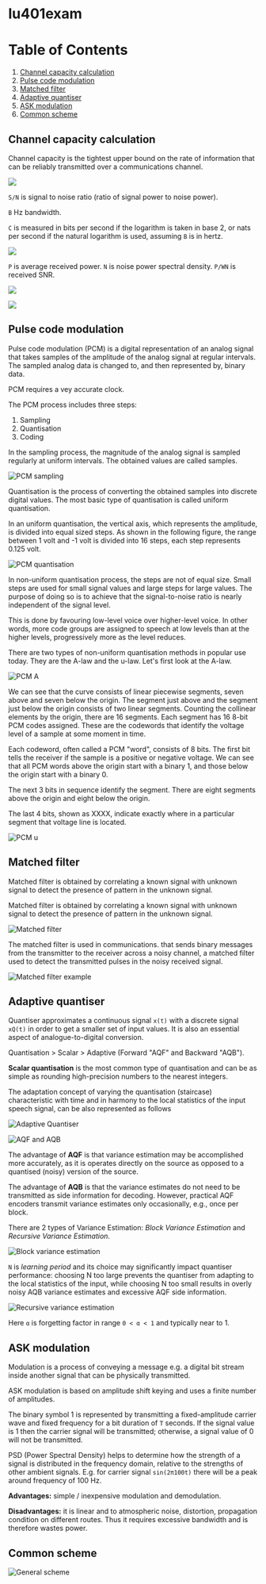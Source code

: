 lu401exam
=========

# Table of Contents

1. [Channel capacity calculation](#channel-capacity-calculation)
2. [Pulse code modulation](#pulse-code-modulation)
3. [Matched filter](#matched-filter)
4. [Adaptive quantiser](#adaptive-quantiser)
5. [ASK modulation](#ask-modulation)
6. [Common scheme](#common-scheme)

## Channel capacity calculation

Channel capacity is the tightest upper bound on the rate of information that can be reliably transmitted over a communications channel.

![](./src/cc-a.png)

`S/N` is signal to noise ratio (ratio of signal power to noise power).

`B` Hz bandwidth.

`C` is measured in bits per second if the logarithm is taken in base 2, or nats per second if the natural logarithm is used, assuming `B` is in hertz.

![](./src/cc-b.png)

`P` is average received power. `N` is noise power spectral density. `P/WN` is received SNR.

![](./src/snr-a.png)

![](./src/snr-b.png)


## Pulse code modulation

Pulse code modulation (PCM) is a digital representation of an analog signal that takes samples of the amplitude of the analog signal at regular intervals. The sampled analog data is changed to, and then represented by, binary data.

PCM requires a vey accurate clock.

The PCM process includes three steps:
1. Sampling
2. Quantisation
3. Coding

In the sampling process, the magnitude of the analog signal is sampled regularly at uniform intervals. The obtained values are called samples.

![PCM sampling](./src/pcm-sampling.png)

Quantisation is the process of converting the obtained samples into discrete digital values. The most basic type of quantisation is called uniform quantisation.

In an uniform quantisation, the vertical axis, which represents the amplitude, is divided into equal sized steps. As shown in the following figure, the range between 1 volt and -1 volt is divided into 16 steps, each step represents 0.125 volt.

![PCM quantisation](./src/pcm-quantisation.png)

In non-uniform quantisation process, the steps are not of equal size. Small steps are used for small signal values and large steps for large values. The purpose of doing so is to achieve that the signal-to-noise ratio is nearly independent of the signal level.

This is done by favouring low-level voice over higher-level voice. In other words, more code groups are assigned to speech at low levels than at the higher levels, progressively more as the level reduces.

There are two types of non-uniform quantisation methods in popular use today. They are the A-law and the u-law. Let's first look at the A-law.

![PCM A](./src/pcm-a.png)

We can see that the curve consists of linear piecewise segments, seven above and seven below the origin. The segment just above and the segment just below the origin consists of two linear segments. Counting the collinear elements by the origin, there are 16 segments. Each segment has 16 8-bit PCM codes assigned. These are the codewords that identify the voltage level of a sample at some moment in time.

Each codeword, often called a PCM "word", consists of 8 bits. The first bit tells the receiver if the sample is a positive or negative voltage. We can see that all PCM words above the origin start with a binary 1, and those below the origin start with a binary 0.

The next 3 bits in sequence identify the segment. There are eight segments above the origin and eight below the origin.

The last 4 bits, shown as XXXX, indicate exactly where in a particular segment that voltage line is located.

![PCM u](./src/pcm-u.png)

## Matched filter

Matched filter is obtained by correlating a known signal with unknown signal to detect the presence of pattern in the unknown signal.

Matched filter is obtained by correlating a known signal with unknown signal to detect the presence of pattern in the unknown signal.

![Matched filter](./src/matched-filter.png)

The matched filter is used in communications. that sends binary messages from the transmitter to the receiver across a noisy channel, a matched filter used to detect the transmitted pulses in the noisy received signal.

![Matched filter example](./src/matched-filter-example.jpg)

## Adaptive quantiser
Quantiser approximates a continuous signal `x(t)` with a discrete signal `xQ(t)` in order to get a smaller set of input values. It is also an essential aspect of analogue-to-digital conversion.

Quantisation > Scalar > Adaptive (Forward "AQF" and Backward "AQB").

__Scalar quantisation__ is the most common type of quantisation and can be as simple as rounding high-precision numbers to the nearest integers.

The adaptation concept of varying the quantisation (staircase) characteristic with time and in harmony to the local statistics of the input speech signal, can be also represented as follows

![Adaptive Quantiser](./src/adaptive-quantiser.png)

![AQF and AQB](./src/aqf-aqb.png)

The advantage of __AQF__ is that variance estimation may be accomplished more accurately, as it is operates directly on the source as opposed to a quantised (noisy) version of the source.

The advantage of __AQB__ is that the variance estimates do not need to be transmitted as side information for decoding. However, practical AQF encoders transmit variance estimates only occasionally, e.g., once per block.

There are 2 types of Variance Estimation: _Block Variance Estimation_ and _Recursive Variance Estimation_.

![Block variance estimation](./src/block-variance-estimation.png)

`N` is _learning period_ and its choice may significantly impact quantiser performance: choosing N too large prevents the quantiser from adapting to the local statistics of the input, while choosing N too small results in overly noisy AQB variance estimates and excessive AQF side information.

![Recursive variance estimation](./src/recursive-variance-estimation.png)

Here `α` is forgetting factor in range `0 < α < 1` and typically near to 1.

## ASK modulation

Modulation is a process of conveying a message e.g. a digital bit stream inside another signal that can be physically transmitted.

ASK modulation is based on amplitude shift keying and uses a finite number of amplitudes.

The binary symbol 1 is represented by transmitting a fixed-amplitude carrier wave and fixed frequency for a bit duration of `T` seconds. If the signal value is 1 then the carrier signal will be transmitted; otherwise, a signal value of 0 will not be transmitted.

PSD (Power Spectral Density) helps to determine how the strength of a signal is distributed in the frequency domain, relative to the strengths of other ambient signals. E.g. for carrier signal `sin(2π100t)` there will be a peak around frequency of 100 Hz.

__Advantages:__ simple / inexpensive modulation and demodulation.

__Disadvantages:__ it is linear and to atmospheric noise, distortion, propagation condition on different routes. Thus it requires excessive bandwidth and is therefore wastes power.

## Common scheme

![General scheme](./src/general-scheme.gif)

